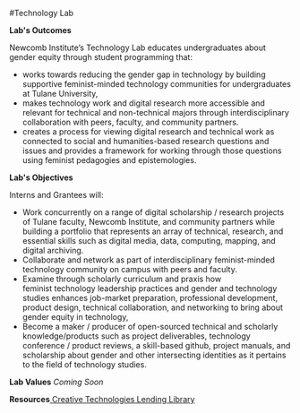 #Technology Lab 

**Lab's Outcomes**

Newcomb Institute’s Technology Lab educates undergraduates about gender equity through student programming that:

- works towards reducing the gender gap in technology by building supportive feminist-minded technology communities for undergraduates at Tulane University,
- makes technology work and digital research more accessible and relevant for technical and non-technical majors through interdisciplinary collaboration with peers, faculty, and community partners.
- creates a process for viewing digital research and technical work as connected to social and humanities-based research questions and issues and provides a framework for working through those questions using feminist pedagogies and epistemologies.

**Lab's Objectives**

Interns and Grantees will:

- Work concurrently on a range of digital scholarship / research projects of Tulane faculty, Newcomb Institute, and community partners while building a portfolio that represents an array of technical, research, and essential skills such as digital media, data, computing, mapping, and digital archiving.
- Collaborate and network as part of interdisciplinary feminist-minded technology community on campus with peers and faculty.
- Examine through scholarly curriculum and praxis how feminist technology leadership practices and gender and technology studies enhances job-market preparation, professional development, product design, technical collaboration, and networking to bring about gender equity in technology,
- Become a maker / producer of open-sourced technical and scholarly knowledge/products such as project deliverables, technology conference / product reviews, a skill-based github, project manuals, and scholarship about gender and other intersecting identities as it pertains to the field of technology studies.

**Lab Values**
_Coming Soon_

**Resources**[
Creative Technologies Lending Library](https://libguides.tulane.edu/ctlc)
